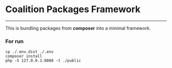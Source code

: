 # Coalition Packages Framework

---

This is bundling packages from **composer** into a minimal framework.

### For run

```shell
cp ./.env.dist ./.env
composer install
php -S 127.0.0.1:8080 -t ./public
```

